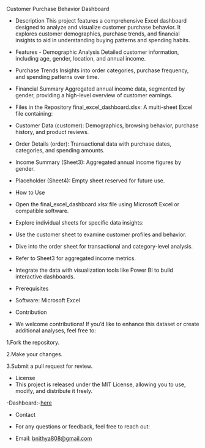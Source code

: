 Customer Purchase Behavior Dashboard
- Description
   This project features a comprehensive Excel dashboard designed to analyze and visualize customer purchase behavior. It explores customer demographics, purchase trends, and financial insights to aid in understanding buying patterns and spending habits.

- Features
          - Demographic Analysis
                Detailed customer information, including age, gender, location, and annual income.

- Purchase Trends
   Insights into order categories, purchase frequency, and spending patterns over time.

- Financial Summary
   Aggregated annual income data, segmented by gender, providing a high-level overview of customer earnings.

- Files in the Repository
   final_excel_dashboard.xlsx: A multi-sheet Excel file containing:

- Customer Data (customer): Demographics, browsing behavior, purchase history, and product reviews.

- Order Details (order): Transactional data with purchase dates, categories, and spending amounts.

- Income Summary (Sheet3): Aggregated annual income figures by gender.

- Placeholder (Sheet4): Empty sheet reserved for future use.

- How to Use
- Open the final_excel_dashboard.xlsx file using Microsoft Excel or compatible software.

- Explore individual sheets for specific data insights:

- Use the customer sheet to examine customer profiles and behavior.

- Dive into the order sheet for transactional and category-level analysis.

- Refer to Sheet3 for aggregated income metrics.

- Integrate the data with visualization tools like Power BI to build interactive dashboards.

- Prerequisites
- Software: Microsoft Excel

- Contribution
- We welcome contributions! If you’d like to enhance this dataset or create additional analyses, feel free to:

1.Fork the repository.

2.Make your changes.

3.Submit a pull request for review.

- License
- This project is released under the MIT License, allowing you to use, modify, and distribute it freely.

-Dashboard:-[here](https://github.com/nithyashakthi/Customer-Purchase-Behaviour-Dashbaord/final_excel_dashboard.xlsx)

- Contact
- For any questions or feedback, feel free to reach out:

- Email: bnithya808@gmail.com

